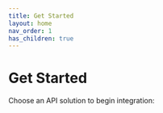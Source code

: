 ```yaml
---
title: Get Started
layout: home
nav_order: 1
has_children: true
---
```


# Get Started

Choose an API solution to begin integration:
